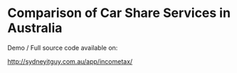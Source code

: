 # Comparison of Car Share Services in Australia

Demo / Full source code available on:

http://sydneyitguy.com.au/app/incometax/
